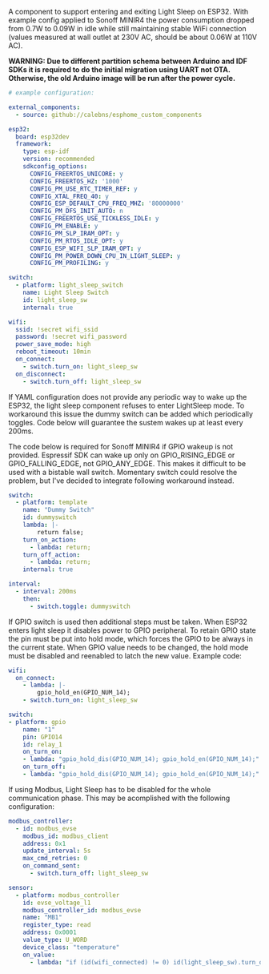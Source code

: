 A component to support entering and exiting Light Sleep on ESP32. With example config applied to Sonoff MINIR4 the power consumption dropped from 0.7W to 0.09W in idle while still maintaining stable WiFi connection (values measured at wall outlet at 230V AC, should be about 0.06W at 110V AC).

**WARNING: Due to different partition schema between Arduino and IDF SDKs it is required to do the initial migration using UART not OTA. Otherwise, the old Arduino image will be run after the power cycle.**

```yaml
# example configuration:

external_components:
  - source: github://calebns/esphome_custom_components

esp32:
  board: esp32dev
  framework:
    type: esp-idf
    version: recommended
    sdkconfig_options:
      CONFIG_FREERTOS_UNICORE: y
      CONFIG_FREERTOS_HZ: '1000'
      CONFIG_PM_USE_RTC_TIMER_REF: y
      CONFIG_XTAL_FREQ_40: y
      CONFIG_ESP_DEFAULT_CPU_FREQ_MHZ: '80000000'
      CONFIG_PM_DFS_INIT_AUTO: n
      CONFIG_FREERTOS_USE_TICKLESS_IDLE: y
      CONFIG_PM_ENABLE: y
      CONFIG_PM_SLP_IRAM_OPT: y
      CONFIG_PM_RTOS_IDLE_OPT: y
      CONFIG_ESP_WIFI_SLP_IRAM_OPT: y
      CONFIG_PM_POWER_DOWN_CPU_IN_LIGHT_SLEEP: y
      CONFIG_PM_PROFILING: y

switch:
  - platform: light_sleep_switch
    name: Light Sleep Switch
    id: light_sleep_sw
    internal: true

wifi:
  ssid: !secret wifi_ssid
  password: !secret wifi_password
  power_save_mode: high
  reboot_timeout: 10min
  on_connect:
    - switch.turn_on: light_sleep_sw
  on_disconnect:
    - switch.turn_off: light_sleep_sw
```

If YAML configuration does not provide any periodic way to wake up the ESP32, the light sleep component refuses to enter LightSleep mode. To workaround this issue the dummy switch can be added which periodically toggles. Code below will guarantee the sustem wakes up at least every 200ms. 

The code below is required for Sonoff MINIR4 if GPIO wakeup is not provided. Espressif SDK can wake up only on GPIO_RISING_EDGE or GPIO_FALLING_EDGE, not GPIO_ANY_EDGE. This makes it difficult to be used with a bistable wall switch. Momentary switch could resolve the problem, but I've decided to integrate following workaround instead.

```yaml
switch:
  - platform: template
    name: "Dummy Switch"
    id: dummyswitch
    lambda: |-
        return false;
    turn_on_action:
      - lambda: return;
    turn_off_action:
      - lambda: return;
    internal: true

interval:
  - interval: 200ms
    then:
      - switch.toggle: dummyswitch
```

If GPIO switch is used then additional steps must be taken. When ESP32 enters light sleep it disables power to GPIO peripheral. To retain GPIO state the pin must be put into hold mode, which forces the GPIO to be always in the current state. When GPIO value needs to be changed, the hold mode must be disabled and reenabled to latch the new value. Example code:

```yaml
wifi:
  on_connect:
    - lambda: |-
        gpio_hold_en(GPIO_NUM_14);
    - switch.turn_on: light_sleep_sw

switch:
- platform: gpio
    name: "1"
    pin: GPIO14
    id: relay_1
    on_turn_on:
    - lambda: "gpio_hold_dis(GPIO_NUM_14); gpio_hold_en(GPIO_NUM_14);"
    on_turn_off:
    - lambda: "gpio_hold_dis(GPIO_NUM_14); gpio_hold_en(GPIO_NUM_14);"
```

If using Modbus, Light Sleep has to be disabled for the whole communication phase. This may be acomplished with the following configuration:

```yaml
modbus_controller:
  - id: modbus_evse
    modbus_id: modbus_client
    address: 0x1
    update_interval: 5s
    max_cmd_retries: 0
    on_command_sent:
      - switch.turn_off: light_sleep_sw

sensor:
  - platform: modbus_controller
    id: evse_voltage_l1
    modbus_controller_id: modbus_evse
    name: "MB1"
    register_type: read
    address: 0x0001
    value_type: U_WORD
    device_class: "temperature"
    on_value:
      - lambda: "if (id(wifi_connected) != 0) id(light_sleep_sw).turn_on();"
```
